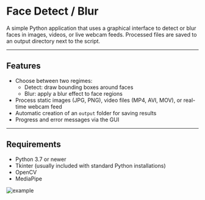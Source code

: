# Face Detect / Blur

A simple Python application that uses a graphical interface to detect or blur faces in images, videos, or live webcam feeds. Processed files are saved to an output directory next to the script.

---

## Features

- Choose between two regimes:
  - Detect: draw bounding boxes around faces
  - Blur: apply a blur effect to face regions
- Process static images (JPG, PNG), video files (MP4, AVI, MOV), or real-time webcam feed
- Automatic creation of an `output` folder for saving results
- Progress and error messages via the GUI

---

## Requirements

- Python 3.7 or newer
- Tkinter (usually included with standard Python installations)
- OpenCV  
- MediaPipe
  
![example](https://github.com/user-attachments/assets/c96ee4a0-7a31-4297-997c-d3135d4aa772)

